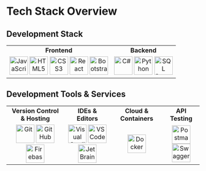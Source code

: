 # Tech Stack Overview

## Development Stack
<p align="center">
    <table width="100%">
        <tr>
            <td>
                <div align="center"><strong>Frontend</strong></div>
            </td>
            <td>
                <div align="center"><strong>Backend</strong></div>
            </td>
        </tr>
        <tr>
            <td align="center">
                <img src="https://cdn.jsdelivr.net/gh/devicons/devicon@latest/icons/javascript/javascript-original.svg" width="48" alt="JavaScript" />
                <img src="https://cdn.jsdelivr.net/gh/devicons/devicon@latest/icons/html5/html5-original-wordmark.svg" width="48" alt="HTML5" />
                <img src="https://cdn.jsdelivr.net/gh/devicons/devicon@latest/icons/css3/css3-original-wordmark.svg" width="48" alt="CSS3" />
                <img src="https://cdn.jsdelivr.net/gh/devicons/devicon@latest/icons/react/react-original-wordmark.svg" width="48" alt="React" />
                <img src="https://cdn.jsdelivr.net/gh/devicons/devicon@latest/icons/bootstrap/bootstrap-original-wordmark.svg" width="48" alt="Bootstrap" />
            </td>
            <td align="center">
                <img src="https://cdn.jsdelivr.net/gh/devicons/devicon@latest/icons/csharp/csharp-original.svg" width="48" alt="C#" />
                <img src="https://cdn.jsdelivr.net/gh/devicons/devicon@latest/icons/python/python-original-wordmark.svg" width="48" alt="Python" />
                <img src="https://cdn.jsdelivr.net/gh/devicons/devicon@latest/icons/microsoftsqlserver/microsoftsqlserver-original-wordmark.svg" width="48" alt="SQL Server" />
            </td>
        </tr>
    </table>
</p>

## Development Tools & Services
<p align="center">
    <table width="100%">
        <tr>
            <td>
                <div align="center"><strong>Version Control & Hosting</strong></div>
            </td>
            <td>
                <div align="center"><strong>IDEs & Editors</strong></div>
            </td>
            <td>
                <div align="center"><strong>Cloud & Containers</strong></div>
            </td>
            <td>
                <div align="center"><strong>API Testing</strong></div>
            </td>
        </tr>
        <tr>
            <td align="center">
                <img src="https://cdn.jsdelivr.net/gh/devicons/devicon@latest/icons/git/git-original-wordmark.svg" width="48" alt="Git" />
                <img src="https://cdn.jsdelivr.net/gh/devicons/devicon@latest/icons/github/github-original-wordmark.svg" width="48" alt="GitHub" />
                <img src="https://cdn.jsdelivr.net/gh/devicons/devicon@latest/icons/firebase/firebase-original-wordmark.svg" width="48" alt="Firebase" />
            </td>
            <td align="center">
                <img src="https://cdn.jsdelivr.net/gh/devicons/devicon@latest/icons/visualstudio/visualstudio-original.svg" width="48" alt="Visual Studio" />
                <img src="https://cdn.jsdelivr.net/gh/devicons/devicon@latest/icons/vscode/vscode-original-wordmark.svg" width="48" alt="VS Code" />
                <img src="https://cdn.jsdelivr.net/gh/devicons/devicon@latest/icons/rider/rider-original.svg" width="48" alt="JetBrains Rider" />
            </td>
            <td align="center">
                <img src="https://cdn.jsdelivr.net/gh/devicons/devicon@latest/icons/docker/docker-plain-wordmark.svg" width="48" alt="Docker" />
            </td>
            <td align="center">
                <img src="https://cdn.jsdelivr.net/gh/devicons/devicon@latest/icons/postman/postman-original-wordmark.svg" width="48" alt="Postman" />
                <img src="https://cdn.jsdelivr.net/gh/devicons/devicon@latest/icons/swagger/swagger-original-wordmark.svg" width="48" alt="Swagger" />
            </td>
        </tr>
    </table>
</p>
